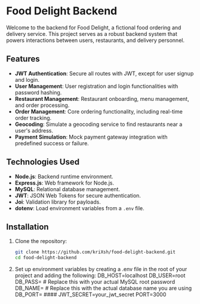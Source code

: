 # Food Delight Backend

Welcome to the backend for Food Delight, a fictional food ordering and delivery service. This project serves as a robust backend system that powers interactions between users, restaurants, and delivery personnel.

## Features

- **JWT Authentication**: Secure all routes with JWT, except for user signup and login.
- **User Management**: User registration and login functionalities with password hashing.
- **Restaurant Management**: Restaurant onboarding, menu management, and order processing.
- **Order Management**: Core ordering functionality, including real-time order tracking.
- **Geocoding**: Simulate a geocoding service to find restaurants near a user's address.
- **Payment Simulation**: Mock payment gateway integration with predefined success or failure.

## Technologies Used

- **Node.js**: Backend runtime environment.
- **Express.js**: Web framework for Node.js.
- **MySQL**: Relational database management.
- **JWT**: JSON Web Tokens for secure authentication.
- **Joi**: Validation library for payloads.
- **dotenv**: Load environment variables from a `.env` file.

## Installation

1. Clone the repository:
   ```bash
   git clone https://github.com/kriXsh/food-delight-backend.git
   cd food-delight-backend
2. Set up environment variables by creating a .env file in the root of your project and adding the following:
   DB_HOST=localhost
   DB_USER=root
   DB_PASS= # Replace this with your actual MySQL root password
   DB_NAME= # Replace this with the actual database name you are using
   DB_PORT= ####
   JWT_SECRET=your_jwt_secret
   PORT=3000

